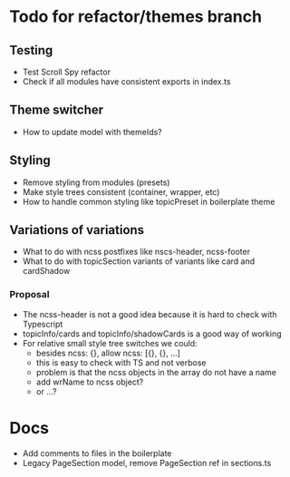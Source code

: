 # Todo for refactor/themes branch

## Testing

- Test Scroll Spy refactor
- Check if all modules have consistent exports in index.ts

## Theme switcher

- How to update model with themeIds?

## Styling

- Remove styling from modules (presets)
- Make style trees consistent (container, wrapper, etc)
- How to handle common styling like topicPreset in boilerplate theme

## Variations of variations

- What to do with ncss postfixes like nscs-header, ncss-footer
- What to do with topicSection variants of variants like card and cardShadow

### Proposal

- The ncss-header is not a good idea because it is hard to check with Typescript
- topicInfo/cards and topicInfo/shadowCards is a good way of working
- For relative small style tree switches we could:
  - besides ncss: {}, allow ncss: [{}, {}, ...]
  - this is easy to check with TS and not verbose
  - problem is that the ncss objects in the array do not have a name
  - add wrName to ncss object?
  - or ...?

# Docs

- Add comments to files in the boilerplate
- Legacy PageSection model, remove PageSection ref in sections.ts
